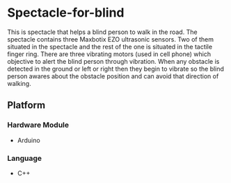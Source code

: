 # Spectacle-for-blind
This is spectacle that helps a blind person to walk in the road. The spectacle contains three Maxbotix EZO ultrasonic sensors. Two of them situated in the spectacle and the rest of the one is situated in the tactile finger ring. There are three vibrating motors (used in cell phone) which objective to alert the blind person through vibration. When any obstacle is detected in the ground or left or right then they begin to vibrate so the blind person awares about the obstacle position and can avoid that direction of walking.   


## Platform
### Hardware Module
* Arduino

### Language
* C++



